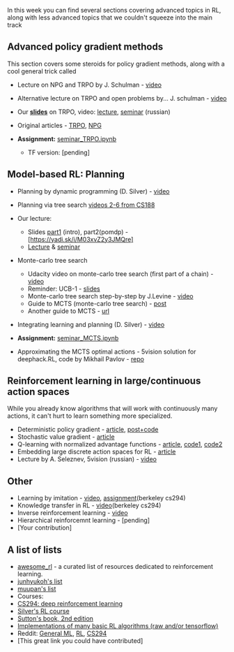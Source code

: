 In this week you can find several sections covering advanced topics in RL, along with less advanced topics that we couldn't squeeze into the main track

## Advanced policy gradient methods
This section covers some steroids for policy gradient methods, along with a cool general trick called 

* Lecture on NPG and TRPO by J. Schulman - [video](https://www.youtube.com/watch?v=_t5fpZuuf-4)
* Alternative lecture on TRPO and open problems by... J. schulman - [video](https://www.youtube.com/watch?v=gb5Q2XL5c8A)
* Our [__slides__](https://yadi.sk/i/9j6S4WVp3HgEdn) on TRPO, video: [lecture](https://yadi.sk/i/1oyihBnm3HiKHm), [seminar](https://yadi.sk/i/b0ol2gUV3HiKKJ) (russian)
* Original articles - [TRPO](https://arxiv.org/abs/1502.05477), [NPG](https://papers.nips.cc/paper/2073-a-natural-policy-gradient.pdf)


* __Assignment:__ [seminar_TRPO.ipynb](https://github.com/yandexdataschool/Practical_RL/blob/master/yet_another_week/seminar_TRPO.ipynb)
  * TF version: [pending]

## Model-based RL: Planning
* Planning by dynamic programming (D. Silver) - [video](https://www.youtube.com/watch?v=Nd1-UUMVfz4)
* Planning via tree search [videos 2-6 from CS188](https://www.youtube.com/channel/UCHBzJsIcRIVuzzHVYabikTQ)
* Our lecture:
  * Slides [part1](https://yadi.sk/i/3PM9zCP33J3ub3) (intro), part2(pomdp) - [https://yadi.sk/i/M03xvZ2y3JMQre]
  * [Lecture](https://yadi.sk/i/lOAUu7o13JBHFz) & [seminar](https://yadi.sk/i/bkmjEZrk3JBHGF)
* Monte-carlo tree search
  *  Udacity video on monte-carlo tree search (first part of a chain) - [video](https://www.youtube.com/watch?v=onBYsen2_eA)
  * Reminder: UCB-1 - [slides](https://www.cs.bham.ac.uk/internal/courses/robotics/lectures/ucb1.pdf)
  * Monte-carlo tree search step-by-step by J.Levine - [video](https://www.youtube.com/watch?v=UXW2yZndl7U)
  * Guide to MCTS (monte-carlo tree search) - [post](http://www.cameronius.com/research/mcts/about/index.html)
  * Another guide to MCTS - [url](https://jeffbradberry.com/posts/2015/09/intro-to-monte-carlo-tree-search/)
* Integrating learning and planning (D. Silver) - [video](https://www.youtube.com/watch?v=ItMutbeOHtc&t=1241s)

* __Assignment:__ [seminar_MCTS.ipynb](https://github.com/yandexdataschool/Practical_RL/blob/master/yet_another_week/seminar_MCTS.ipynb)

* Approximating the MCTS optimal actions - 5vision solution for deephack.RL, code by Mikhail Pavlov - [repo](https://github.com/5vision/uct_atari)

## Reinforcement learning in large/continuous action spaces
While you already know algorithms that will work with continuously many actions, it can't hurt to learn something more specialized.
 * Deterministic policy gradient - [article](https://arxiv.org/pdf/1512.07679.pdf), [post+code](https://yanpanlau.github.io/2016/10/11/Torcs-Keras.html)
 * Stochastic value gradient - [article](https://arxiv.org/abs/1510.09142)
 * Q-learning with normalized advantage functions - [article](https://arxiv.org/abs/1603.00748), [code1](https://github.com/carpedm20/NAF-tensorflow), [code2](http://bit.ly/2qx2087)
 * Embedding large discrete action spaces for RL - [article](https://arxiv.org/pdf/1512.07679.pdf)
 * Lecture by A. Seleznev, 5vision (russian) - [video](www.youtube.com/watch?v=j1L2FnanXPo&t=119m45s)

## Other
* Learning by imitation - [video](https://www.youtube.com/watch?v=kl_G95uKTHw), [assignment](http://rll.berkeley.edu/deeprlcourse/docs/hw1.pdf)(berkeley cs294)
* Knowledge transfer in RL - [video](https://www.youtube.com/watch?v=Hx4XpVdJOI0)(berkeley cs294)
* Inverse reinforcement learning - [video](https://www.youtube.com/watch?v=J2blDuU3X1I)
* Hierarchical reinforcemnt learning - [pending]
* [Your contribution]

## A list of lists
* [awesome_rl](https://github.com/aikorea/awesome-rl/) - a curated list of resources dedicated to reinforcement learning.
* [junhyukoh's list](https://github.com/junhyukoh/deep-reinforcement-learning-papers)
* [muupan's list](https://github.com/muupan/deep-reinforcement-learning-papers)
* Courses:
 * [CS294: deep reinforcement learning](http://rll.berkeley.edu/deeprlcourse/)
 * [Silver's RL course](http://www0.cs.ucl.ac.uk/staff/d.silver/web/Teaching.html)
 * [Sutton's book, 2nd edition](http://incompleteideas.net/sutton/book/the-book-2nd.html)
* [Implementations of many basic RL algorithms (raw and/or tensorflow)](https://github.com/dennybritz/reinforcement-learning)
* Reddit: [General ML](https://www.reddit.com/r/MachineLearning/), [RL](https://www.reddit.com/r/reinforcementlearning/), [CS294](https://www.reddit.com/r/berkeleydeeprlcourse/)
* [This great link you could have contributed]

